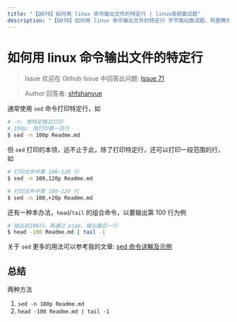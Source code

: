 ```yaml
---
title: "【Q070】如何用 linux 命令输出文件的特定行 | linux高频面试题"
description: "【Q070】如何用 linux 命令输出文件的特定行 字节跳动面试题、阿里腾讯面试题、美团小米面试题。"
---
```


# 如何用 linux 命令输出文件的特定行

> Issue
> 欢迎在 Gtihub Issue 中回答此问题: [Issue 71](https://github.com/shfshanyue/Daily-Question/issues/71)

> Author
> 回答者: [shfshanyue](https://github.com/shfshanyue)

通常使用 `sed` 命令打印特定行，如

```bash
# -n: 按特定格式打印
# 100p: 指打印第一百行
$ sed -n 100p Readme.md
```

但 `sed` 打印的本领，远不止于此，除了打印特定行，还可以打印一段范围的行，如

```bash
# 打印文件中第 100-120 行
$ sed -n 100,120p Readme.md

# 打印文件中第 100-120 行
$ sed -n 100,+20p Readme.md
```

还有一种本办法，`head`/`tail` 的组合命令，以要输出第 100 行为例

```bash
# 输出前100行，再通过 pipe，输出最后一行
$ head -100 Readme.md | tail -1
```

关于 `sed` 更多的用法可以参考我的文章: [sed 命令详解及示例](https://shanyue.tech/op/linux-sed.html)

## 总结

两种方法

1. `sed -n 100p Readme.md`
1. `head -100 Readme.md | tail -1`
